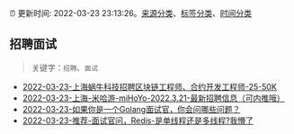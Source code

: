 :alarm_clock: 更新时间: 2022-03-23 23:13:26。[来源分类](../README.md)、[标签分类](../TAGS.md)、[时间分类](../TIMELINE.md)

## 招聘面试


> 关键字：`招聘`、`面试`



- [2022-03-23-上海蜗牛科技招聘区块链工程师、合约开发工程师-25-50K](https://www.v2ex.com/t/842494) 
- [2022-03-23-上海-米哈游-miHoYo-2022.3.21-最新招聘信息（可内推哦）](https://www.v2ex.com/t/842474) 
- [2022-03-23-如果你是一个Golang面试官，你会问哪些问题？](https://toutiao.io/k/yvw61mc) 
- [2022-03-23-推荐-面试官问，Redis-是单线程还是多线程?我懵了](https://toutiao.io/k/kd3u5dk) 